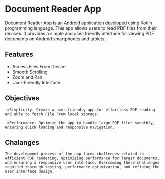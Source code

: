 
# Document Reader App

Document Reader App is an Android application developed using Kotlin programming language. This app allows users to read PDF files from their devices. It provides a simple and user-friendly interface for viewing PDF documents on Android smartphones and tablets.
## Features

- Access Files From Device
- Smooth Scrolling
- Zoom and Pan
- User-Friendly Interface


## Objectives
    ->Simplicity: Create a user-friendly app for effortless PDF reading and able to fetch File From local storage.

    ->Performance: Optimize the app to handle large PDF files smoothly, ensuring quick loading and responsive navigation.
## Chalanges
    The development process of the app faced challenges related to efficient PDF rendering, optimizing performance for larger documents, and ensuring a responsive user interface. Overcoming these challenges required thorough testing, performance optimization, and refining the user interface design.